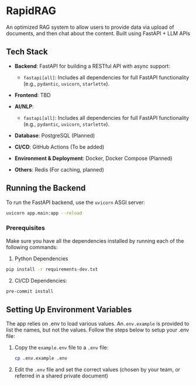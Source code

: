 # RapidRAG
An optimized RAG system to allow users to provide data via upload of documents, and then chat about the content. Built using FastAPI  + LLM APIs

## Tech Stack

- **Backend**: FastAPI for building a RESTful API with async support:
  - `fastapi[all]`: Includes all dependencies for full FastAPI functionality (e.g., `pydantic`, `uvicorn`, `starlette`).

- **Frontend**: TBD
- **AI/NLP**:
  - `fastapi[all]`: Includes all dependencies for full FastAPI functionality (e.g., `pydantic`, `uvicorn`, `starlette`).
- **Database**: PostgreSQL (Planned)
- **CI/CD**: GitHub Actions (To be added)
- **Environment & Deployment**: Docker, Docker Compose (Planned)
- **Others**: Redis (For caching, planned)

## Running the Backend

To run the FastAPI backend, use the `uvicorn` ASGI server:

```bash
uvicorn app.main:app --reload
```

### Prerequisites
Make sure you have all the dependencies installed by running each of the following commands:

1. Python Dependencies
```bash
pip install -r requirements-dev.txt
```

2. CI/CD Dependencies:
```bash
pre-commit install
```

## Setting Up Environment Variables

The app relies on .env to load various values. An`.env.example` is provided to list the names, but not the values. Follow the steps below to setup your .env file:

1. Copy the `example.env` file to a `.env` file:
    ```bash
    cp .env.example .env
    ```

2. Edit the `.env` file and set the correct values (chosen by your team, or referred in a shared private document)

